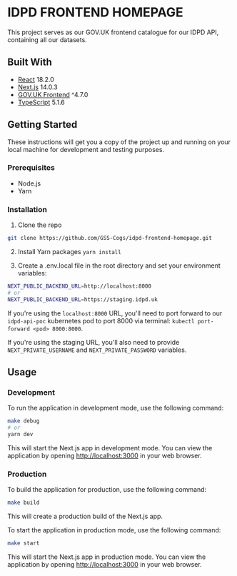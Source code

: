 # IDPD FRONTEND HOMEPAGE

This project serves as our GOV.UK frontend catalogue for our IDPD API, containing all our datasets.

## Built With

- [React](https://reactjs.org/) 18.2.0
- [Next.js](https://nextjs.org/) 14.0.3
- [GOV.UK Frontend](https://github.com/alphagov/govuk-frontend) ^4.7.0
- [TypeScript](https://www.typescriptlang.org/) 5.1.6

## Getting Started

These instructions will get you a copy of the project up and running on your local machine for development and testing purposes.

### Prerequisites

- Node.js
- Yarn

### Installation

1. Clone the repo

```sh
git clone https://github.com/GSS-Cogs/idpd-frontend-homepage.git
```

2. Install Yarn packages
   `yarn install`

3. Create a .env.local file in the root directory and set your environment variables:

```sh
NEXT_PUBLIC_BACKEND_URL=http://localhost:8000
# or
NEXT_PUBLIC_BACKEND_URL=https://staging.idpd.uk
```

If you're using the `localhost:8000` URL, you'll need to port forward to our `idpd-api-poc` kubernetes pod to port 8000 via terminal: `kubectl port-forward <pod> 8000:8000`.

If you're using the staging URL, you'll also need to provide `NEXT_PRIVATE_USERNAME` and `NEXT_PRIVATE_PASSWORD` variables.

## Usage

### Development

To run the application in development mode, use the following command:

```sh
make debug
# or
yarn dev
```

This will start the Next.js app in development mode. You can view the application by opening [http://localhost:3000](http://localhost:3000) in your web browser.

### Production

To build the application for production, use the following command:

```sh
make build
```

This will create a production build of the Next.js app.

To start the application in production mode, use the following command:

```sh
make start
```

This will start the Next.js app in production mode. You can view the application by opening [http://localhost:3000](http://localhost:3000) in your web browser.
